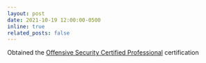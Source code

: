 ```yaml
---
layout: post
date: 2021-10-19 12:00:00-0500
inline: true
related_posts: false
---
```


Obtained the [Offensive Security Certified Professional](https://www.credential.net/00c59eb3-8326-43e6-b16d-03516d7073bc?key=cde1d5bfc51f783e22de29262c309aab2b7ff9f8c4089adca611d57ac5e8c961#acc.UnICxmGc) certification
